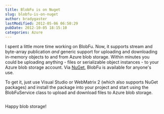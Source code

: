 ```yaml
---
title: BlobFu is on Nuget
slug: blobfu-is-on-nuget
author: bradygaster
lastModified: 2012-05-06 06:50:29
pubDate: 2012-10-05 18:15:10
categories: Azure
---
```


<p>I spent a little more time working on BlobFu. Now, it supports stream and byte-array publication <em>and </em> generic support for uploading and downloading in-memory objects to and from Azure blob storage. Within minutes you could be uploading anything
  - files or serializable object instances - to your Azure blob storage account. Via
  <a href="https://nuget.org/packages/BlobFu">NuGet</a>, BlobFu is available for anyone&apos;s use.&#xA0;</p>
<p>To get it, just use Visual Studio or WebMatrix 2 (which also supports NuGet packages) and install the package into your project and start using the BlobFuService class to upload and download files to Azure blob storage.&#xA0;</p>
<p>
  <img src="/posts/blobfu-is-on-nuget/media/blobfu_nuget.png" alt="">
</p>
<p>Happy blob storage!</p>
